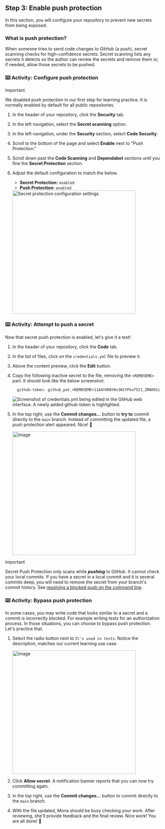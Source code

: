 ## Step 3: Enable push protection

In this section, you will configure your repository to prevent new secrets from being exposed.

### What is push protection?

When someone tries to send code changes to GitHub (a push), secret scanning checks for high-confidence secrets. Secret scanning lists any secrets it detects so the author can review the secrets and remove them or, if needed, allow those secrets to be pushed.

### :keyboard: Activity: Configure push protection

> [!IMPORTANT]
> We disabled push protection in our first step for learning practice. It is normally enabled by default for all public repositories.

1. In the header of your repository, click the **Security** tab.
2. In the left navigation, select the **Secret scanning** option.
3. In the left navigation, under the **Security** section, select **Code Security**.
4. Scroll to the bottom of the page and select **Enable** next to "Push Protection."
5. Scroll down past the **Code Scanning** and **Dependabot** sections until you fine the **Secret Protection** section.
6. Adjust the default configuration to match the below.

   - **Secret Protection:** `enabled`
   - **Push Protection:** `enabled`

   <img width="400" alt="Secret protection configuration settings" src="https://github.com/user-attachments/assets/4ecbc9a5-f1b2-4b68-8a1e-667dee7a7661" />

### :keyboard: Activity: Attempt to push a secret

Now that secret push protection is enabled, let's give it a test!

1. In the header of your repository, click the **Code** tab.
2. In the list of files, click on the `credentials.yml` file to preview it.
3. Above the content preview, click the **Edit** button.
4. Copy the following inactive secret to the file, removing the `<REMOVEME>` part. It should look like the below screenshot.

   ```txt
     github-token: github_pat_<REMOVEME>11A4YXR6Y0v36CYFkuT5I1_ZRWX91c8k0waSN6x7AiVJ6zZ9ZHUQXBblBqFQpKd23V6CL7MWMPopnmBxzn
   ```

   ![Screenshot of credentials.yml being edited in the GitHub web interface. A newly added github-token is highlighted.](https://github.com/user-attachments/assets/728f3502-bd0b-4ea7-a956-af9c3e606439)

5. In the top right, use the **Commit changes...** button to **try to** commit directly to the `main` branch. Instead of committing the updated file, a push protection alert appeared. Nice! 🥰

   <img width="400" alt="image" src="https://github.com/user-attachments/assets/19099848-4191-4fd7-b52b-be521d7f356c" />

> [!IMPORTANT]
> Secret Push Protection only scans while _**pushing**_ to GitHub. It cannot check your local commits. If you have a secret in a local commit and it is several commits deep, you will need to remove the secret from your branch's commit history. See [resolving a blocked push on the command line](https://docs.github.com/en/code-security/secret-scanning/pushing-a-branch-blocked-by-push-protection#resolving-a-blocked-push-on-the-command-line).

### :keyboard: Activity: Bypass push protection

In some cases, you may write code that looks similar to a secret and a commit is incorrectly blocked. For example writing tests for an authorization process. In those situations, you can choose to bypass push protection. Let's practice that.

1. Select the radio button next to `It's used in tests`. Notice the description, matches our current learning use case.

   <img width="400" alt="image" src="https://github.com/user-attachments/assets/04b51b50-c93b-4bce-ab2a-988ab42e8db2" />

2. Click **Allow secret**. A notification banner reports that you can now try committing again.

3. In the top right, use the **Commit changes...** button to commit directly to the `main` branch.

4. With the file updated, Mona should be busy checking your work. After reviewing, she'll provide feedback and the final review. Nice work! You are all done! 🎉
